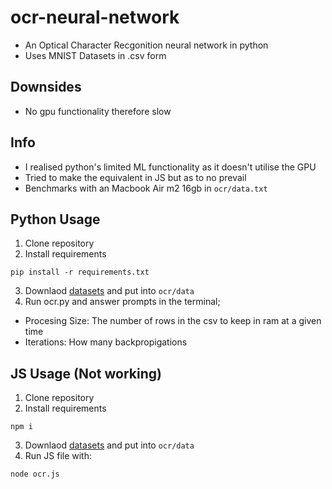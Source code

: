 # ocr-neural-network
- An Optical Character Recgonition neural network in python
- Uses MNIST Datasets in .csv form

## Downsides
- No gpu functionality therefore slow

## Info
- I realised python's limited ML functionality as it doesn't utilise the GPU
- Tried to make the equivalent in JS but as to no prevail
- Benchmarks with an Macbook Air m2 16gb in `ocr/data.txt`

## Python Usage
1. Clone repository
2. Install requirements
```
pip install -r requirements.txt
```
3. Downlaod [datasets](https://www.kaggle.com/datasets/oddrationale/mnist-in-csv) and put into `ocr/data`
4. Run ocr.py and answer prompts in the terminal;
  - Procesing Size: The number of rows in the csv to keep in ram at a given time
  - Iterations: How many backpropigations

## JS Usage (Not working)
1. Clone repository
2. Install requirements
```
npm i
```
3. Downlaod [datasets](https://www.kaggle.com/datasets/oddrationale/mnist-in-csv) and put into `ocr/data`
4. Run JS file with:
```
node ocr.js
```
